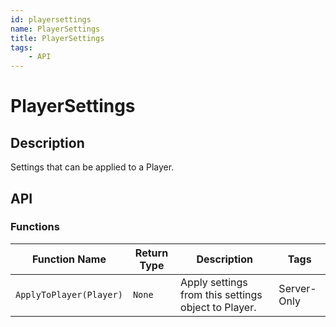 ```yaml
---
id: playersettings
name: PlayerSettings
title: PlayerSettings
tags:
    - API
---
```


# PlayerSettings

## Description

Settings that can be applied to a Player.

## API

### Functions

| Function Name | Return Type | Description | Tags |
| -------- | ----------- | ----------- | ---- |
| `ApplyToPlayer(Player)` | `None` | Apply settings from this settings object to Player. | Server-Only |
